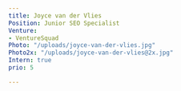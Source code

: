 ```yaml
---
title: Joyce van der Vlies
Position: Junior SEO Specialist
Venture:
- VentureSquad
Photo: "/uploads/joyce-van-der-vlies.jpg"
Photo2x: "/uploads/joyce-van-der-vlies@2x.jpg"
Intern: true
prio: 5

---
```

